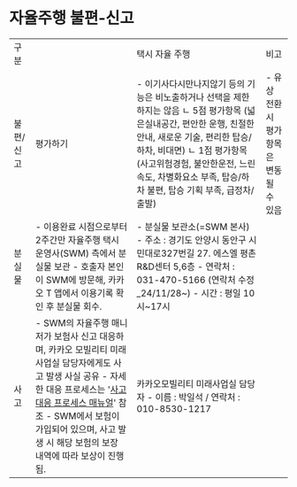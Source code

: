 # 자율주행 불편-신고

|  |  |  |  |
| --- | --- | --- | --- |
| 구분 | | 택시 자율 주행 | 비고 |
| 불편/신고 | 평가하기 | - 이기사다시만나지않기 등의 기능은 비노출하거나 선택을 제한하지는 않음 ㄴ 5점 평가항목 (넓은실내공간, 편안한 운행, 친절한 안내, 새로운 기술, 편리한 탑승/하차, 비대면) ㄴ 1점 평가항목 (사고위험경험, 불안한운전, 느린속도, 차별화요소 부족, 탑승/하차 불편, 탑승 기획 부족, 급정차/출발) | - 유상 전환 시 평가항목은 변동될 수 있음 |
| 분실물 | - 이용완료 시점으로부터 2주간만 자율주행 택시 운영사(SWM) 측에서 분실물 보관 - 호출자 본인이 SWM에 방문해, 카카오 T 앱에서 이용기록 확인 후 분실물 회수. | - 분실물 보관소(=SWM 본사) - 주소 : 경기도 안양시 동안구 시민대로327번길 27. 에스엘 평촌 R&D센터 5,6층 - 연락처 : 031-470-5166 (연락처 수정\_24/11/28~) - 시간 : 평일 10시~17시 |
| 사고 | - SWM의 자율주행 매니저가 보험사 신고 대응하며, 카카오 모빌리티 미래사업실 담당자에게도 사고 발생 사실 공유 - 자세한 대응 프로세스는 '[사고 대응 프로세스 매뉴얼](https://kakaomobilitysupport.zendesk.com/hc/ko/articles/36918286381721)' 참조 - SWM에서 보험이 가입되어 있으며, 사고 발생 시 해당 보험의 보장 내역에 따라 보상이 진행됨. | 카카오모빌리티 미래사업실 담당자 - 이름 : 박일석 / 연락처 : 010-8530-1217 |